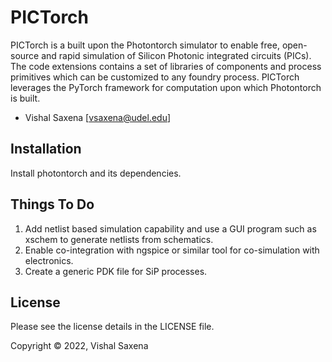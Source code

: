 # PICTorch

PICTorch is a built upon the Photontorch simulator to enable free, open-source and rapid simulation of Silicon Photonic integrated circuits (PICs). The code extensions contains a set of libraries of components and process primitives which can be customized to any foundry process. PICTorch leverages the PyTorch framework for computation upon which Photontorch is built.

- Vishal Saxena [vsaxena@udel.edu]

## Installation

Install photontorch and its dependencies. 


## Things To Do
1. Add netlist based simulation capability and use a GUI program such as xschem to generate netlists from schematics.
2. Enable co-integration with ngspice or similar tool for co-simulation with electronics.
3. Create a generic PDK file for SiP processes.


## License

Please see the license details in the LICENSE file.


Copyright © 2022, Vishal Saxena 

